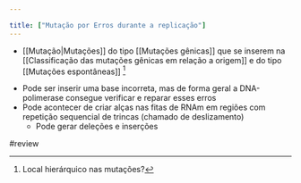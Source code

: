 ```yaml
---

title: ["Mutação por Erros durante a replicação"]
---
```

+ [[Mutação|Mutações]] do tipo [[Mutações gênicas]]  que se inserem na [[Classificação das mutações gênicas em relação  a origem]] e do tipo [[Mutações espontâneas]] [^285895]

[^285895]: Local hierárquico nas mutações?

+ Pode ser inserir uma base incorreta, mas de forma geral a DNA-polimerase consegue verificar e reparar esses erros
+ Pode acontecer de criar alças nas fitas de RNAm em regiões com repetição sequencial de trincas (chamado de deslizamento)
	+ Pode gerar deleções e inserções

#review 
